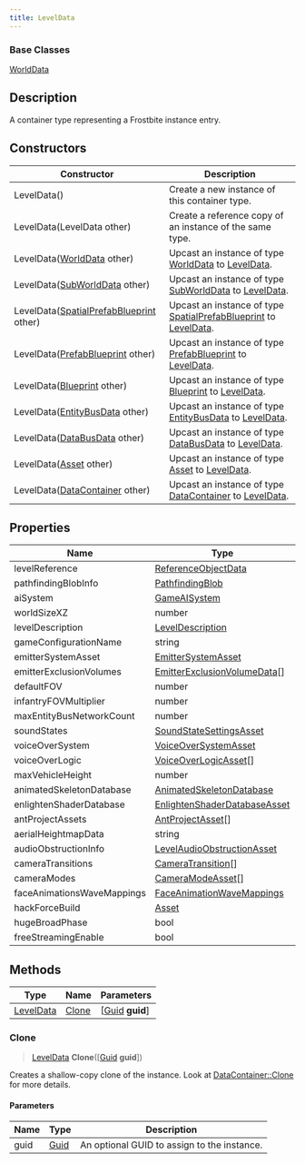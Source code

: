 ```yaml
---
title: LevelData
---
```

### Base Classes

[WorldData](/vext/ref/fb/worlddata/)

## Description

A container type representing a Frostbite instance entry.

## Constructors

| Constructor                                                          | Description                                                                                               |
| -------------------------------------------------------------------- | --------------------------------------------------------------------------------------------------------- |
| LevelData()                                                          | Create a new instance of this container type.                                                             |
| LevelData(LevelData other)                                           | Create a reference copy of an instance of the same type.                                                  |
| LevelData([WorldData](/vext/ref/fb/worlddata/) other)                              | Upcast an instance of type [WorldData](/vext/ref/fb/worlddata/) to [LevelData](/vext/ref/fb/leveldata/).                              |
| LevelData([SubWorldData](/vext/ref/fb/subworlddata/) other)                        | Upcast an instance of type [SubWorldData](/vext/ref/fb/subworlddata/) to [LevelData](/vext/ref/fb/leveldata/).                        |
| LevelData([SpatialPrefabBlueprint](/vext/ref/fb/spatialprefabblueprint/) other)    | Upcast an instance of type [SpatialPrefabBlueprint](/vext/ref/fb/spatialprefabblueprint/) to [LevelData](/vext/ref/fb/leveldata/).    |
| LevelData([PrefabBlueprint](/vext/ref/fb/prefabblueprint/) other)                  | Upcast an instance of type [PrefabBlueprint](/vext/ref/fb/prefabblueprint/) to [LevelData](/vext/ref/fb/leveldata/).                  |
| LevelData([Blueprint](/vext/ref/fb/blueprint/) other)                              | Upcast an instance of type [Blueprint](/vext/ref/fb/blueprint/) to [LevelData](/vext/ref/fb/leveldata/).                              |
| LevelData([EntityBusData](/vext/ref/fb/entitybusdata/) other)                      | Upcast an instance of type [EntityBusData](/vext/ref/fb/entitybusdata/) to [LevelData](/vext/ref/fb/leveldata/).                      |
| LevelData([DataBusData](/vext/ref/fb/databusdata/) other)                          | Upcast an instance of type [DataBusData](/vext/ref/fb/databusdata/) to [LevelData](/vext/ref/fb/leveldata/).                          |
| LevelData([Asset](/vext/ref/fb/asset/) other)                                      | Upcast an instance of type [Asset](/vext/ref/fb/asset/) to [LevelData](/vext/ref/fb/leveldata/).                                      |
| LevelData([DataContainer](/vext/ref/shared/class/datacontainer) other) | Upcast an instance of type [DataContainer](/vext/ref/shared/class/datacontainer) to [LevelData](/vext/ref/fb/leveldata/). |

## Properties

| Name                       | Type                                                         | Description |
| -------------------------- | ------------------------------------------------------------ | ----------- |
| levelReference             | [ReferenceObjectData](/vext/ref/fb/referenceobjectdata/)                   |             |
| pathfindingBlobInfo        | [PathfindingBlob](/vext/ref/fb/pathfindingblob/)                           |             |
| aiSystem                   | [GameAISystem](/vext/ref/fb/gameaisystem/)                                 |             |
| worldSizeXZ                | number                                                       |             |
| levelDescription           | [LevelDescription](/vext/ref/fb/leveldescription/)                         |             |
| gameConfigurationName      | string                                                       |             |
| emitterSystemAsset         | [EmitterSystemAsset](/vext/ref/fb/emittersystemasset/)                     |             |
| emitterExclusionVolumes    | [EmitterExclusionVolumeData](/vext/ref/fb/emitterexclusionvolumedata/)\[\] |             |
| defaultFOV                 | number                                                       |             |
| infantryFOVMultiplier      | number                                                       |             |
| maxEntityBusNetworkCount   | number                                                       |             |
| soundStates                | [SoundStateSettingsAsset](/vext/ref/fb/soundstatesettingsasset/)           |             |
| voiceOverSystem            | [VoiceOverSystemAsset](/vext/ref/fb/voiceoversystemasset/)                 |             |
| voiceOverLogic             | [VoiceOverLogicAsset](/vext/ref/fb/voiceoverlogicasset/)\[\]               |             |
| maxVehicleHeight           | number                                                       |             |
| animatedSkeletonDatabase   | [AnimatedSkeletonDatabase](/vext/ref/fb/animatedskeletondatabase/)         |             |
| enlightenShaderDatabase    | [EnlightenShaderDatabaseAsset](/vext/ref/fb/enlightenshaderdatabaseasset/) |             |
| antProjectAssets           | [AntProjectAsset](/vext/ref/fb/antprojectasset/)\[\]                       |             |
| aerialHeightmapData        | string                                                       |             |
| audioObstructionInfo       | [LevelAudioObstructionAsset](/vext/ref/fb/levelaudioobstructionasset/)     |             |
| cameraTransitions          | [CameraTransition](/vext/ref/fb/cameratransition/)\[\]                     |             |
| cameraModes                | [CameraModeAsset](/vext/ref/fb/cameramodeasset/)\[\]                       |             |
| faceAnimationsWaveMappings | [FaceAnimationWaveMappings](/vext/ref/fb/faceanimationwavemappings/)       |             |
| hackForceBuild             | [Asset](/vext/ref/fb/asset/)                                               |             |
| hugeBroadPhase             | bool                                                         |             |
| freeStreamingEnable        | bool                                                         |             |

## Methods

| Type                   | Name            | Parameters                                     |
| ---------------------- | --------------- | ---------------------------------------------- |
| [LevelData](/vext/ref/fb/leveldata/) | [Clone](#clone) | \[[Guid](/vext/ref/shared/class/guid) **guid**\] |

### Clone

> [LevelData](/vext/ref/fb/leveldata/) **Clone**(\[[Guid](/vext/ref/shared/class/guid) **guid**\])

Creates a shallow-copy clone of the instance. Look at [DataContainer::Clone](/vext/ref/shared/class/datacontainer#clone) for more details.

#### Parameters

| Name | Type         | Description                                 |
| ---- | ------------ | ------------------------------------------- |
| guid | [Guid](/vext/ref/shared/class/guid/) | An optional GUID to assign to the instance. |
